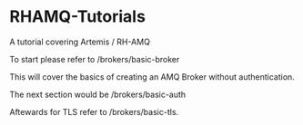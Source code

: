 # RHAMQ-Tutorials
A tutorial covering Artemis / RH-AMQ


To start please refer to /brokers/basic-broker

This will cover the basics of creating an AMQ Broker without authentication.

The next section would be /brokers/basic-auth

Aftewards for TLS refer to /brokers/basic-tls.